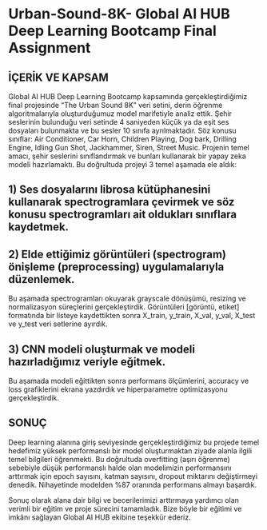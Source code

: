 # Urban-Sound-8K- Global AI HUB Deep Learning Bootcamp Final Assignment

## İÇERİK VE KAPSAM <br/>
Global AI HUB Deep Learning Bootcamp kapsamında gerçekleştirdiğimiz final projesinde “The Urban Sound 8K” veri setini, derin öğrenme algoritmalarıyla oluşturduğumuz model marifetiyle analiz ettik. Şehir seslerinin bulunduğu veri setinde 4 saniyeden küçük ya da eşit ses dosyaları bulunmakta ve bu sesler 10 sınıfa ayrılmaktadır. Söz konusu sınıflar:  Air Conditioner, Car Horn, Children Playing, Dog bark, Drilling Engine, Idling Gun Shot, Jackhammer, Siren, Street Music. 
Projenin temel amacı, şehir seslerini sınıflandırmak ve bunları kullanarak bir yapay zeka modeli hazırlamaktı.
Bu doğrultuda projeyi 3 temel aşamada ele aldık:

## 1)	Ses dosyalarını librosa kütüphanesini kullanarak spectrogramlara çevirmek ve söz konusu spectrogramları ait oldukları sınıflara kaydetmek. 


## 2)	Elde ettiğimiz görüntüleri (spectrogram) önişleme (preprocessing) uygulamalarıyla düzenlemek. 

Bu aşamada spectrogramları okuyarak  grayscale dönüşümü, resizing ve normalizasyon süreçlerini gerçekleştirdik. Görüntüleri [görüntü, etiket] formatında bir listeye kaydettikten sonra X_train, y_train, X_val, y_val, X_test ve y_test veri setlerine ayırdık.

## 3)	CNN modeli oluşturmak ve modeli hazırladığımız veriyle eğitmek.
Bu aşamada modeli eğittikten sonra performans ölçümlerini, accuracy ve loss grafiklerini ekrana yazdırdık ve hiperparametre optimizasyonu gerçekleştirdik.

## SONUÇ
Deep learning alanına giriş seviyesinde gerçekleştirdiğimiz bu projede temel hedefimiz yüksek performanslı bir model oluşturmaktan ziyade alanla ilgili temel bilgileri öğrenmekti. Bu doğrultuda overfitting (aşırı öğrenme) sebebiyle düşük performanslı halde olan modelimizin performansını arttırmak için epoch sayısını, katman sayısını, dropout miktarını değiştirmeyi denedik. Nihayetinde modelden %87 oranında performans almayı başardık. 

Sonuç olarak alana dair bilgi ve becerilerimizi arttırmaya yardımcı olan verimli bir eğitim ve proje sürecini tamamladık. Bize böyle bir eğitimi ve imkânı sağlayan Global AI HUB ekibine teşekkür ederiz.

